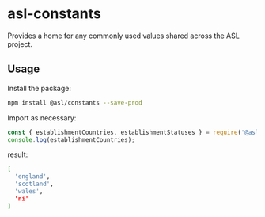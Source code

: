 # asl-constants

Provides a home for any commonly used values shared across the ASL project.


## Usage

Install the package:

```bash
npm install @asl/constants --save-prod
```

Import as necessary:

```js
const { establishmentCountries, establishmentStatuses } = require('@asl/constants');
console.log(establishmentCountries);
```

result:
```bash
[
  'england',
  'scotland',
  'wales',
  'ni'
]
```

